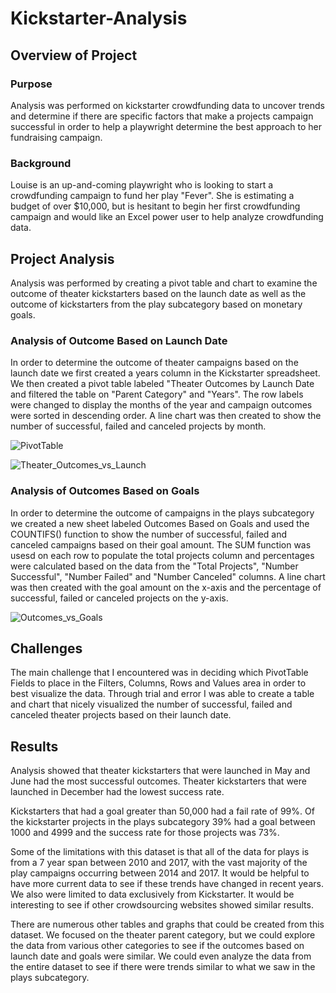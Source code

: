 # Kickstarter-Analysis

## Overview of Project

### Purpose
Analysis was performed on kickstarter crowdfunding data to uncover trends and determine if there are specific factors that make a projects campaign successful in order to help a playwright determine the best approach to her fundraising campaign.

### Background
Louise is an up-and-coming playwright who is looking to start a crowdfunding campaign to fund her play "Fever". She is estimating a budget of over $10,000, but is hesitant to begin her first crowdfunding campaign and would like an Excel power user to help analyze crowdfunding data.

## Project Analysis 
Analysis was performed by creating a pivot table and chart to examine the outcome of theater kickstarters based on the launch date as well as the outcome of kickstarters from the play subcategory based on monetary goals. 

### Analysis of Outcome Based on Launch Date
In order to determine the outcome of theater campaigns based on the launch date we first created a years column in the Kickstarter spreadsheet. We then created a pivot table labeled "Theater Outcomes by Launch Date and filtered the table on "Parent Category" and "Years". The row labels were changed to display the months of the year and campaign outcomes were sorted in descending order. A line chart was then created to show the number of successful, failed and canceled projects by month.

![PivotTable](https://user-images.githubusercontent.com/60076980/148307384-971d8a2f-4297-4e07-8c32-f2fb3e153c46.png)

![Theater_Outcomes_vs_Launch](https://user-images.githubusercontent.com/60076980/147240461-b1e783ff-1529-41c9-9623-cc6edbd75c2b.png)

### Analysis of Outcomes Based on Goals
In order to determine the outcome of campaigns in the plays subcategory we created a new sheet labeled Outcomes Based on Goals and used the COUNTIFS() function to show the number of successful, failed and canceled campaigns based on their goal amount. The SUM function was usesd on each row to populate the total projects column and percentages were calculated based on the data from the "Total Projects", "Number Successful", "Number Failed" and "Number Canceled" columns. A line chart was then created with the goal amount on the x-axis and the percentage of successful, failed or canceled projects on the y-axis.

![Outcomes_vs_Goals](https://user-images.githubusercontent.com/60076980/147471797-0b5009f0-97e2-4f7b-8bb7-6797c9f0f92e.png)

## Challenges
The main challenge that I encountered was in deciding which PivotTable Fields to place in the Filters, Columns, Rows and Values area in order to best visualize the data. Through trial and error I was able to create a table and chart that nicely visualized the number of successful, failed and canceled theater projects based on their launch date.

## Results
Analysis showed that theater kickstarters that were launched in May and June had the most successful outcomes. Theater kickstarters that were launched in December had the lowest success rate. 

Kickstarters that had a goal greater than 50,000 had a fail rate of 99%. Of the kickstarter projects in the plays subcategory 39% had a goal between 1000 and 4999 and the success rate for those projects was 73%.

Some of the limitations with this dataset is that all of the data for plays is from a 7 year span between 2010 and 2017, with the vast majority of the play campaigns occurring between 2014 and 2017. It would be helpful to have more current data to see if these trends have changed in recent years. We also were limited to data exclusively from Kickstarter. It would be interesting to see if other crowdsourcing websites showed similar results.

There are numerous other tables and graphs that could be created from this dataset. We focused on the theater parent category, but we could explore the data from various other categories to see if the outcomes based on launch date and goals were similar. We could even analyze the data from the entire dataset to see if there were trends similar to what we saw in the plays subcategory.

